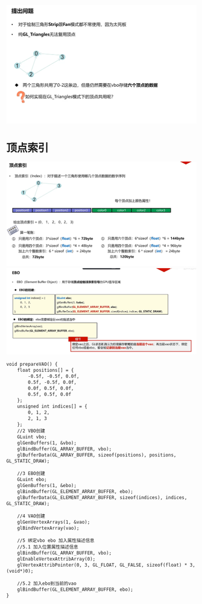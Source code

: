 ![输入图片说明](/imgs/2024-10-17/om9dFw5lTCDsgIYc.png)
# 顶点索引
![输入图片说明](/imgs/2024-10-17/ZjXfNWzh1J1hgAaA.png)
![输入图片说明](/imgs/2024-10-22/NHwsbx0XyickoDSs.png)
```
void prepareVAO() {
    float positions[] = {
        -0.5f, -0.5f, 0.0f,
        0.5f, -0.5f, 0.0f,
        0.0f, 0.5f, 0.0f,
        0.5f, 0.5f, 0.0f
    };
    unsigned int indices[] = {
        0, 1, 2,
        2, 1, 3
    };
    //2 VBO创建
    GLuint vbo;
    glGenBuffers(1, &vbo);
    glBindBuffer(GL_ARRAY_BUFFER, vbo);
    glBufferData(GL_ARRAY_BUFFER, sizeof(positions), positions, GL_STATIC_DRAW);

    //3 EBO创建
    GLuint ebo;
    glGenBuffers(1, &ebo);
    glBindBuffer(GL_ELEMENT_ARRAY_BUFFER, ebo);
    glBufferData(GL_ELEMENT_ARRAY_BUFFER, sizeof(indices), indices, GL_STATIC_DRAW);

    //4 VAO创建
    glGenVertexArrays(1, &vao);
    glBindVertexArray(vao);

    //5 绑定vbo ebo 加入属性描述信息
    //5.1 加入位置属性描述信息
    glBindBuffer(GL_ARRAY_BUFFER, vbo);
    glEnableVertexAttribArray(0);
    glVertexAttribPointer(0, 3, GL_FLOAT, GL_FALSE, sizeof(float) * 3, (void*)0);

    //5.2 加入ebo到当前的vao
    glBindBuffer(GL_ELEMENT_ARRAY_BUFFER, ebo);
}
```
<!--stackedit_data:
eyJoaXN0b3J5IjpbLTg2NzY5MDY4OV19
-->